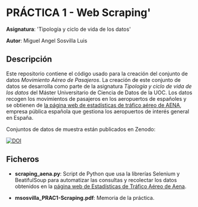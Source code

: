 # PRÁCTICA 1 - Web Scraping'

**Asignatura**: 'Tipología y ciclo de vida de los datos'

**Autor**: Miguel Angel Sosvilla Luis

## Descripción

Este repositorio contiene el código usado para la creación del conjunto de datos *Movimiento Aéreo de Pasajeros*. La creación de este conjunto de datos se desarrolla como parte de la asignatura *Tipología y ciclo de vida de los datos* del Máster Universitario de Ciencia de Datos de la UOC. Los datos recogen los movimientos de pasajeros en los aeropuertos de españoles y se obtienen de [la página web de estadísticas de tráfico aéreo de AENA](https://wwwssl.aena.es/csee/Satellite?pagename=Estadisticas/Home), empresa pública española que gestiona los aeropuertos de interés general en España.

Conjuntos de datos de muestra están publicados en Zenodo: 

[![DOI](https://zenodo.org/badge/DOI/10.5281/zenodo.4242905.svg)](https://doi.org/10.5281/zenodo.4242905)

## Ficheros

 - **scraping_aena.py**: Script de Python que usa la librerías Selenium y BeatifulSoup para automatizar las consultas y recolectar los datos obtenidos en la [página web de Estadísticas de Tráfico Aéreo de Aena](https://wwwssl.aena.es/csee/Satellite?pagename=Estadisticas/Home).

 - **msosvilla_PRAC1-Scraping.pdf**: Memoria de la práctica.
